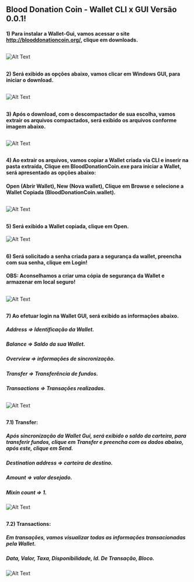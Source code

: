 
## Blood Donation Coin - Wallet CLI x GUI Versão 0.0.1!

#### 1) Para instalar a Wallet-Gui, vamos acessar o site http://blooddonationcoin.org/, clique em downloads.
##

![Alt Text](https://raw.githubusercontent.com/blooddonationcoin/blooddonationcoin/master/blooddonationcoin/img/Wallet-GUI/Wallet-Gui-01.PNG)

##
#### 2) Será exibido as opções abaixo, vamos clicar em Windows GUI, para iniciar o download.
##

![Alt Text](https://raw.githubusercontent.com/blooddonationcoin/blooddonationcoin/master/blooddonationcoin/img/Wallet-GUI/Wallet-Gui-02.PNG)

##
#### 3) Após o download, com o descompactador de sua escolha, vamos extrair os arquivos compactados, será exibido os arquivos conforme imagem abaixo.
##

![Alt Text](https://raw.githubusercontent.com/blooddonationcoin/blooddonationcoin/master/blooddonationcoin/img/Wallet-GUI/Wallet-Gui-03.PNG)

##
#### 4) Ao extrair os arquivos, vamos copiar a Wallet criada via CLI e inserir na pasta extraída, Clique em BloodDonationCoin.exe para iniciar a Wallet, será apresentado as opções abaixo:
#### Open (Abrir Wallet), New (Nova wallet), Clique em Browse e selecione a Wallet Copiada (BloodDonationCoin.wallet).
##

![Alt Text](https://raw.githubusercontent.com/blooddonationcoin/blooddonationcoin/master/blooddonationcoin/img/Wallet-GUI/Wallet-Gui-CLI-04.PNG)

##
#### 5) Será exibido a Wallet copiada, clique em Open.
![Alt Text](https://raw.githubusercontent.com/blooddonationcoin/blooddonationcoin/master/blooddonationcoin/img/Wallet-GUI/Wallet-Gui-CLI-04.1.PNG)

## 
#### 6) Será solicitado a senha criada para a segurança da wallet, preencha com sua senha, clique em Login!
#### OBS: Aconselhamos a criar uma cópia de segurança da Wallet e armazenar em local seguro!
##

![Alt Text](https://raw.githubusercontent.com/blooddonationcoin/blooddonationcoin/master/blooddonationcoin/img/Wallet-GUI/Wallet-Gui-06.PNG)

##
#### 7) Ao efetuar login na Wallet GUI, será exibido as informações abaixo.
##### Address => Identificação da Wallet.
##### Balance => Saldo da sua Wallet. 
##### Overview => informações de sincronização.
##### Transfer => Transferência de fundos.  
##### Transactions => Transações realizadas.
##

![Alt Text](https://raw.githubusercontent.com/blooddonationcoin/blooddonationcoin/master/blooddonationcoin/img/Wallet-GUI/Wallet-Gui-07.PNG)

##
#### 7.1) Transfer:
##### Após sincronização da Wallet Gui, será exibido o saldo da carteira, para transferir fundos, clique em Transfer e preencha com os dados abaixo, após este, clique em Send.
##### Destination address => carteira de destino.
##### Amount => valor desejado.
##### Mixin count => 1.

![Alt Text](https://raw.githubusercontent.com/blooddonationcoin/blooddonationcoin/master/blooddonationcoin/img/Wallet-GUI/Wallet-Gui-08.PNG)

##
#### 7.2) Transactions:
##### Em transações, vamos visualizar todas as informações transacionadas pela Wallet.
##### Data, Valor, Taxa, Disponibilidade, Id. De Transação, Bloco.

![Alt Text](https://raw.githubusercontent.com/blooddonationcoin/blooddonationcoin/master/blooddonationcoin/img/Wallet-GUI/Wallet-Gui-09.PNG)












